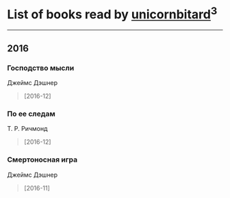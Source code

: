 # List of books read by [unicornbitard](http://vk.com/id229973856)<sup>3</sup>
---

## 2016

### Господство мысли
Джеймс Дэшнер
> [2016-12] 


### По ее следам
Т. Р. Ричмонд
> [2016-12] 


### Смертоносная игра
Джеймс Дэшнер
> [2016-11] 



